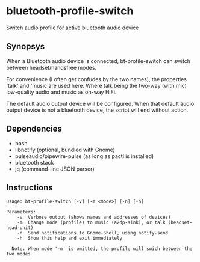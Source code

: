 # bluetooth-profile-switch
Switch audio profile for active bluetooth audio device

## Synopsys
When a Bluetooth audio device is connected, bt-profile-switch can switch between headset/handsfree modes.

For convenience (I often get confudes by the two names), the properties 'talk' and 'music are used here. Where
talk being the two-way (with mic) low-quality audio and music as on-way HiFi.

The default audio output device will be configured. When that default audio output device is not a bluetooth device,
the script will end without action.

## Dependencies
- bash
- libnotify (optional, bundled with Gnome)
- pulseaudio/pipewire-pulse (as long as pactl is installed)
- bluetooth stack
- jq (command-line JSON parser)

## Instructions
````
Usage: bt-profile-switch [-v] [-m <mode>] [-n] [-h]
  
Parameters:
    -v  Verbose output (shows names and addresses of devices)
    -m  Change mode (profile) to music (a2dp-sink), or talk (headset-head-unit)
    -n  Send notifications to Gnome-Shell, using notify-send
    -h  Show this help and exit immediately
  
  Note: When mode '-m' is omitted, the profile will swich between the two modes
````
